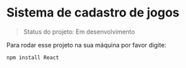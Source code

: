# Sistema de cadastro de jogos

> Status do projeto: Em desenvolvimento

Para rodar esse projeto na sua máquina por favor digite: 

```
npm install React

```
